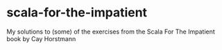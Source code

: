 # scala-for-the-impatient
My solutions to (some) of the exercises from the Scala For The Impatient book by Cay Horstmann
